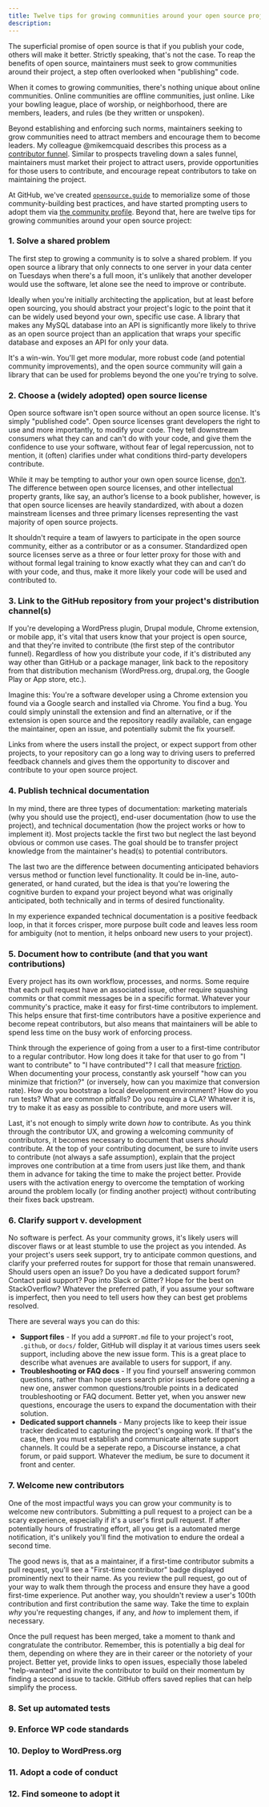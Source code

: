 ```yaml
---
title: Twelve tips for growing communities around your open source project
description:
---
```


The superficial promise of open source is that if you publish your code, others will make it better. Strictly speaking, that's not the case. To reap the benefits of open source, maintainers must seek to grow communities around their project, a step often overlooked when "publishing" code.

When it comes to growing communities, there's nothing unique about online communities. Online communities are offline communities, just online. Like your bowling league, place of worship, or neighborhood, there are members, leaders, and rules (be they written or unspoken).

Beyond establishing and enforcing such norms, maintainers seeking to grow communities need to attract members and encourage them to become leaders. My colleague @mikemcquaid describes this process as a [contributor funnel](https://speakerdeck.com/mikemcquaid/the-open-source-contributor-funnel). Similar to prospects traveling down a sales funnel, maintainers must market their project to attract users, provide opportunities for those users to contribute, and encourage repeat contributors to take on maintaining the project.

At GitHub, we've created [`opensource.guide`](https://opensource.guide) to memorialize some of those community-building best practices, and have started prompting users to adopt them via [the community profile](https://github.com/blog/2380-new-community-tools). Beyond that, here are twelve tips for growing communities around your open source project:

### 1. Solve a shared problem

The first step to growing a community is to solve a shared problem. If you open source a library that only connects to one server in your data center on Tuesdays when there's a full moon, it's unlikely that another developer would use the software, let alone see the need to improve or contribute.

Ideally when you're initially architecting the application, but at least before open sourcing, you should abstract your project's logic to the point that it can be widely used beyond your own, specific use case. A library that makes any MySQL database into an API is significantly more likely to thrive as an open source project than an application that wraps your specific database and exposes an API for only your data.

It's a win-win. You'll get more modular, more robust code (and potential community improvements), and the open source community will gain a library that can be used for problems beyond the one you're trying to solve.

### 2. Choose a (widely adopted) open source license

Open source software isn't open source without an open source license. It's simply "published code". Open source licenses grant developers the right to use and more importantly, to modify your code. They tell downstream consumers what they can and can't do with your code, and give them the confidence to use your software, without fear of legal repercussion, not to mention, it (often) clarifies under what conditions third-party developers contribute.

While it may be tempting to author your own open source license, [don't](http://ben.balter.com/2016/08/01/why-you-shouldnt-write-your-own-open-source-license/). The difference between open source licenses, and other intellectual property grants, like say, an author’s license to a book publisher, however, is that open source licenses are heavily standardized, with about a dozen mainstream licenses and three primary licenses representing the vast majority of open source projects.

It shouldn't require a team of lawyers to participate in the open source community, either as a contributor or as a consumer. Standardized open source licenses serve as a three or four letter proxy for those with and without formal legal training to know exactly what they can and can’t do with your code, and thus, make it more likely your code will be used and contributed to.

### 3. Link to the GitHub repository from your project's distribution channel(s)

If you're developing a WordPress plugin, Drupal module, Chrome extension, or mobile app, it's vital that users know that your project is open source, and that they're invited to contribute (the first step of the contributor funnel). Regardless of how you distribute your code, if it's distributed any way other than GitHub or a package manager, link back to the repository from that distribution mechanism (WordPress.org, drupal.org, the Google Play or App store, etc.).

Imagine this: You're a software developer using a Chrome extension you found via a Google search and installed via Chrome. You find a bug. You could simply uninstall the extension and find an alternative, or if the extension is open source and the repository readily available, can engage the maintainer, open an issue, and potentially submit the fix yourself.

Links from where the users install the project, or expect support from other projects, to your repository can go a long way to driving users to preferred feedback channels and gives them the opportunity to discover and contribute to your open source project.

### 4. Publish technical documentation

In my mind, there are three types of documentation: marketing materials (why you should use the project), end-user documentation (how to use the project), and technical documentation (how the project works or how to implement it). Most projects tackle the first two but neglect the last beyond obvious or common use cases. The goal should be to transfer project knowledge from the maintainer's head(s) to potential contributors.

The last two are the difference between documenting anticipated behaviors versus method or function level functionality. It could be in-line, auto-generated, or hand curated, but the idea is that you're lowering the cognitive burden to expand your project beyond what was originally anticipated, both technically and in terms of desired functionality.

In my experience expanded technical documentation is a positive feedback loop, in that it forces crisper, more purpose built code and leaves less room for ambiguity (not to mention, it helps onboard new users to your project).

### 5. Document how to contribute (and that you want contributions)

Every project has its own workflow, processes, and norms. Some require that each pull request have an associated issue, other require squashing commits or that commit messages be in a specific format. Whatever your community's practice, make it easy for first-time contributors to implement. This helps ensure that first-time contributors have a positive experience and become repeat contributors, but also means that maintainers will be able to spend less time on the busy work of enforcing process.

Think through the experience of going from a user to a first-time contributor to a regular contributor. How long does it take for that user to go from "I want to contribute" to "I have contributed"? I call that measure [friction](https://ben.balter.com/2013/08/11/friction/). When documenting your process, constantly ask yourself "how can you minimize that friction?" (or inversely, how can you maximize that conversion rate). How do you bootstrap a local development environment? How do you run tests? What are common pitfalls? Do you require a CLA? Whatever it is, try to make it as easy as possible to contribute, and more users will.

Last, it's not enough to simply write down *how* to contribute. As you think through the contributor UX, and growing a welcoming community of contributors, it becomes necessary to document that users *should* contribute. At the top of your contributing document, be sure to invite users to contribute (not always a safe assumption), explain that the project improves one contribution at a time from users just like them, and thank them in advance for taking the time to make the project better. Provide users with the activation energy to overcome the temptation of working around the problem locally (or finding another project) without contributing their fixes back upstream.

### 6. Clarify support v. development

No software is perfect. As your community grows, it's likely users will discover flaws or at least stumble to use the project as you intended. As your project's users seek support, try to anticipate common questions, and clarify your preferred routes for support for those that remain unanswered. Should users open an issue? Do you have a dedicated support forum? Contact paid support? Pop into Slack or Gitter? Hope for the best on StackOverflow? Whatever the preferred path, if you assume your software is imperfect, then you need to tell users how they can best get problems resolved.

There are several ways you can do this:

* **Support files** - If you add a `SUPPORT.md` file to your project's root, `.github`, or `docs/` folder, GitHub will display it at various times users seek support, including above the new issue form. This is a great place to describe what avenues are available to users for support, if any.
* **Troubleshooting or FAQ docs** - If you find yourself answering common questions, rather than hope users search prior issues before opening a new one, answer common questions/trouble points in a dedicated troubleshooting or FAQ document. Better yet, when you answer new questions, encourage the users to expand the documentation with their solution.
* **Dedicated support channels** - Many projects like to keep their issue tracker dedicated to capturing the project's ongoing work. If that's the case, then you must establish and communicate alternate support channels. It could be a seperate repo, a Discourse instance, a chat forum, or paid support. Whatever the medium, be sure to document it front and center.

### 7. Welcome new contributors

One of the most impactful ways you can grow your community is to welcome new contributors. Submitting a pull request to a project can be a scary experience, especially if it's a user's first pull request. If after potentially hours of frustrating effort, all you get is a automated merge notification, it's unlikely you'll find the motivation to endure the ordeal a second time.

The good news is, that as a maintainer, if a first-time contributor submits a pull request, you'll see a "First-time contributor" badge displayed prominently next to their name. As you review the pull request, go out of your way to walk them through the process and ensure they have a good first-time experience. Put another way, you shouldn't review a user's 100th contribution and first contribution the same way. Take the time to explain *why* you're requesting changes, if any, and *how* to implement them, if necessary.

Once the pull request has been merged, take a moment to thank and congratulate the contributor. Remember, this is potentially a big deal for them, depending on where they are in their career or the notoriety of your project. Better yet, provide links to open issues, especially those labeled "help-wanted" and invite the contributor to build on their momentum by finding a second issue to tackle. GitHub offers saved replies that can help simplify the process.

### 8. Set up automated tests



### 9. Enforce WP code standards

### 10. Deploy to WordPress.org

### 11. Adopt a code of conduct

### 12. Find someone to adopt it
